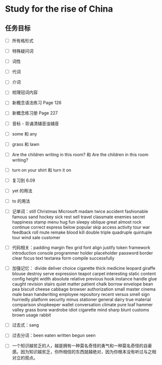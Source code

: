 # Study for the rise of China

## 任务目标

- [ ] 所有格形式

- [ ] 特殊疑问词

- [ ] 词性

- [ ] 代词

- [ ] 介词

- [ ] 梳理冠词内容

- [ ] 新概念语法练习 Page 126

- [ ] 新概念练习册 Page 227

- [ ] 音标 - 背诵清辅音浊辅音

- [ ] some 和 any

- [ ] grass 和 lawn

- [ ] Are the children writing in this room? 和 Are the children in this room writing?

- [ ] turn on your shirt 和 turn it on

- [ ] 复习到 6.09

- [ ] yet 的用法

- [ ] to 的用法

- [ ] 记单词：still Christmas Microsoft madam twice accident fashionable famous sand hockey sick rest sell travel classmate enemies secret happiness stamp menu hug fun sleepy oblique great almost rock continue correct express below popular skip access activity tour war feedback roll mute remake blood kill double triple quadruple quintuple tour wind sale customer

- [ ] 代码相关：padding margin flex grid font align justify token framework introduction console programmer holder placeholder password border clear focus text textarea form compile successfully

- [ ] 加强记忆： divide deliver choice cigarette thick medicine leopard giraffe blouse destroy serve expression teapot carpet interesting static content config height width absolute relative previous hook instance handle glue caught revision stairs quiet matter patient chalk borrow envelope bean pea biscuit cheese cabbage browser authorization small master cinema male bean handwriting employee repository recent versus smell sign hurriedly platform security minus stationer general dairy true material comparison shopkeeper wallet conversation climate pure loaf hammer valley grass bone wardrobe idiot cigarette mind sharp blunt customs brown usage rabbit

- [ ] 过去式：sang

- [ ] 过去分词：been eaten written begun seen

- [ ] 一个知识越贫乏的人，越是拥有一种莫名奇怪的勇气和一种莫名奇怪的自豪感。因为知识越贫乏，你所相信的东西就越绝对，因为你根本没有听过与之相对立的观点。
